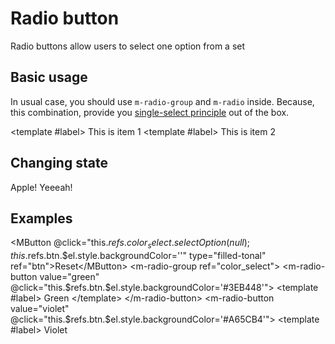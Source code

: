 <Load/>

# Radio button
Radio buttons allow users to select one option from a set

## Basic usage
In usual case, you should use `m-radio-group` and `m-radio` inside. 
Because, this combination, provide you
[single-select principle](https://m3.material.io/components/radio-button/guidelines#54e79e34-9c44-45e9-be76-94db678c87da) out of the box.

<ExampleUsage title="Radio button basic example"
code='<m-radio-group selected="option1">
<m-radio-button value="option1">
<template #label>
This is item 1
</template>
</m-radio-button>
<m-radio-button value="option2">
<template #label>
This is item 2
</template>
</m-radio-button>
</m-radio-group>'>
<m-radio-group selected="option1">
<m-radio-button value="option1">
<template #label>
This is item 1
</template>
</m-radio-button>
<m-radio-button value="option2">
<template #label>
This is item 2
</template>
</m-radio-button>
</m-radio-group>
</ExampleUsage>

## Changing state
<ExampleUsage title="Change state using radio refs">
<MButton type="filled-tonal" @click="this.$refs.apple_option.setChecked(true)">Apple!</MButton>
<m-radio-group selected="orange">
<m-radio-button value="apple" ref="apple_option">
<template #label>
Apple
</template>
</m-radio-button>
<m-radio-button value="orange">
<template #label>
Orange
</template>
</m-radio-button>
</m-radio-group>
</ExampleUsage>


<ExampleUsage title="Change state using radio group refs">
<MButton type="filled-tonal" @click="this.$refs.group1.selectOption('yes')">Yeeeah!</MButton>
<m-radio-group ref="group1">
<m-radio-button value="yes">
<template #label>
Yes
</template>
</m-radio-button>
<m-radio-button value="nope">
<template #label>
Nope
</template>
</m-radio-button>
</m-radio-group>
</ExampleUsage>

## Examples

<ExampleUsage title="Choose option with reset">

<MButton @click="this.$refs.color_select.selectOption(null); this.$refs.btn.$el.style.backgroundColor=''" type="filled-tonal" ref="btn">Reset</MButton>
<m-radio-group ref="color_select">
<m-radio-button value="green" @click="this.$refs.btn.$el.style.backgroundColor='#3EB448'">
<template #label>
Green
</template>
</m-radio-button>
<m-radio-button value="violet" @click="this.$refs.btn.$el.style.backgroundColor='#A65CB4'">
<template #label>
Violet
</template>
</m-radio-button>
</m-radio-group>
</ExampleUsage>